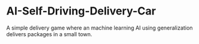 # AI-Self-Driving-Delivery-Car
A simple delivery game where an machine learning AI using generalization delivers packages in a small town.

